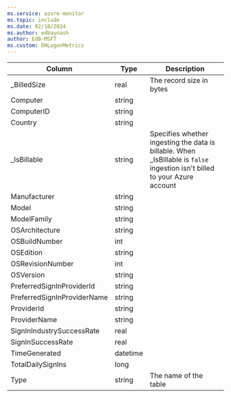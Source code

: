 ```yaml
---
ms.service: azure-monitor
ms.topic: include
ms.date: 02/18/2024
ms.author: edbaynash
author: EdB-MSFT
ms.custom: DHLogonMetrics
---
```



| Column | Type | Description |
|---|---|---|
| _BilledSize | real | The record size in bytes |
| Computer | string |   |
| ComputerID | string |   |
| Country | string |   |
| _IsBillable | string | Specifies whether ingesting the data is billable. When _IsBillable is `false` ingestion isn't billed to your Azure account |
| Manufacturer | string |   |
| Model | string |   |
| ModelFamily | string |   |
| OSArchitecture | string |   |
| OSBuildNumber | int |   |
| OSEdition | string |   |
| OSRevisionNumber | int |   |
| OSVersion | string |   |
| PreferredSignInProviderId | string |   |
| PreferredSignInProviderName | string |   |
| ProviderId | string |   |
| ProviderName | string |   |
| SignInIndustrySuccessRate | real |   |
| SignInSuccessRate | real |   |
| TimeGenerated | datetime |   |
| TotalDailySignIns | long |   |
| Type | string | The name of the table |
